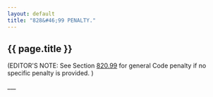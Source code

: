 ```yaml
---
layout: default 
title: "828&#46;99 PENALTY."
---
```


{{ page.title }}
----------------

(EDITOR'S NOTE: See Section [820.99](39b74b22.html) for general Code
penalty if no specific penalty is provided. )

\_\_\_
